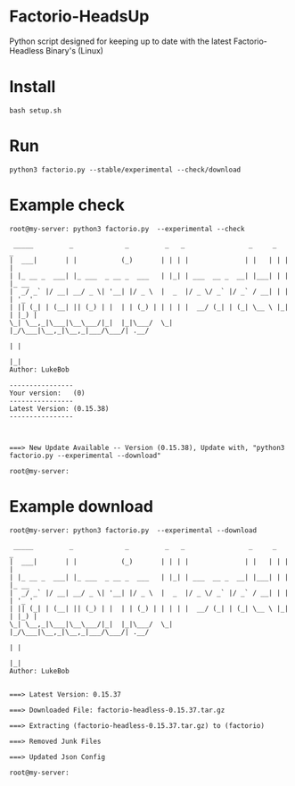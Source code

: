 # Factorio-HeadsUp
Python script designed for keeping up to date with the latest Factorio-Headless Binary's (Linux)


# Install
    bash setup.sh

# Run
    python3 factorio.py --stable/experimental --check/download
    
# Example check

    root@my-server: python3 factorio.py  --experimental --check

     _____         _             _         _   _                _     _   _
    |  ___|       | |           (_)       | | | |              | |   | | | |
    | |_ __ _  ___| |_ ___  _ __ _  ___   | |_| | ___  __ _  __| |___| | | |_ __
    |  _/ _` |/ __| __/ _ \| '__| |/ _ \  |  _  |/ _ \/ _` |/ _` / __| | | | '_ '
    | || (_| | (__| || (_) | |  | | (_) | | | | |  __/ (_| | (_| \__ \ |_| | |_) |
    \_| \__,_|\___|\__\___/|_|  |_|\___/  \_| |_/\___|\__,_|\__,_|___/\___/| .__/
                                                                           | |
                                                                           |_|
    Author: LukeBob
    
    ----------------
    Your version:   (0)
    ----------------
    Latest Version: (0.15.38)
    ----------------
            


    ===> New Update Available -- Version (0.15.38), Update with, "python3 factorio.py --experimental --download"
    
    root@my-server:
# Example download
    root@my-server: python3 factorio.py  --experimental --download
    
     _____         _             _         _   _                _     _   _
    |  ___|       | |           (_)       | | | |              | |   | | | |
    | |_ __ _  ___| |_ ___  _ __ _  ___   | |_| | ___  __ _  __| |___| | | |_ __
    |  _/ _` |/ __| __/ _ \| '__| |/ _ \  |  _  |/ _ \/ _` |/ _` / __| | | | '_ '
    | || (_| | (__| || (_) | |  | | (_) | | | | |  __/ (_| | (_| \__ \ |_| | |_) |
    \_| \__,_|\___|\__\___/|_|  |_|\___/  \_| |_/\___|\__,_|\__,_|___/\___/| .__/
                                                                           | |
                                                                           |_|
    Author: LukeBob
    

    ===> Latest Version: 0.15.37

    ===> Downloaded File: factorio-headless-0.15.37.tar.gz

    ===> Extracting (factorio-headless-0.15.37.tar.gz) to (factorio)

    ===> Removed Junk Files

    ===> Updated Json Config
    
    root@my-server:

    
    

    
    


    
